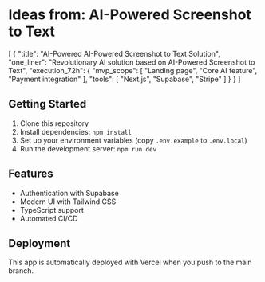 # Ideas from: AI-Powered Screenshot to Text

[
  {
    "title": "AI-Powered AI-Powered Screenshot to Text Solution",
    "one_liner": "Revolutionary AI solution based on AI-Powered Screenshot to Text",
    "execution_72h": {
      "mvp_scope": [
        "Landing page",
        "Core AI feature",
        "Payment integration"
      ],
      "tools": [
        "Next.js",
        "Supabase",
        "Stripe"
      ]
    }
  }
]

## Getting Started

1. Clone this repository
2. Install dependencies: `npm install`
3. Set up your environment variables (copy `.env.example` to `.env.local`)
4. Run the development server: `npm run dev`

## Features

- Authentication with Supabase
- Modern UI with Tailwind CSS
- TypeScript support
- Automated CI/CD

## Deployment

This app is automatically deployed with Vercel when you push to the main branch.